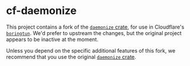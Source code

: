 # cf-daemonize

This project contains a fork of the [`daemonize` crate], for use in
Cloudflare's [`boringtun`](https://github.com/cloudflare/boringtun). 
We'd prefer to upstream the changes, but the original project appears
to be inactive at the moment.

Unless you depend on the specific additional features of this fork, 
we recommend that you use the original [`daemonize` crate].

[`daemonize` crate]: https://github.com/knsd/daemonize
